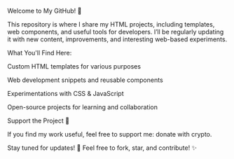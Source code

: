 Welcome to My GitHub! 🚀

This repository is where I share my HTML projects, including templates, web components, and useful tools for developers. I’ll be regularly updating it with new content, improvements, and interesting web-based experiments.

What You'll Find Here:

Custom HTML templates for various purposes

Web development snippets and reusable components

Experimentations with CSS & JavaScript

Open-source projects for learning and collaboration


Support the Project 💖

If you find my work useful, feel free to support me: donate with crypto.

Stay tuned for updates! 🚀 Feel free to fork, star, and contribute! ✨

